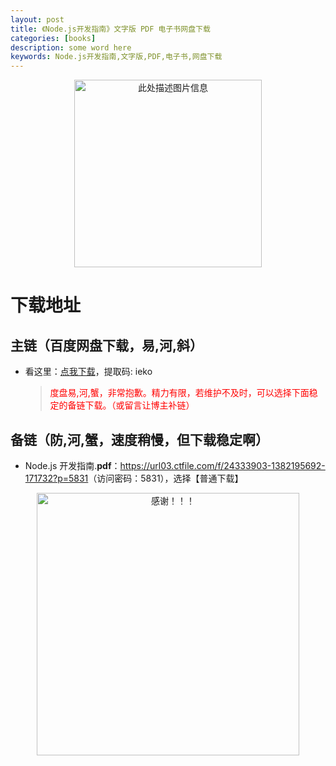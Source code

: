 ```yaml
---
layout: post
title: 《Node.js开发指南》文字版 PDF 电子书网盘下载
categories: [books]
description: some word here
keywords: Node.js开发指南,文字版,PDF,电子书,网盘下载
---
```


<div align="center"><img src="https://pic.imgdb.cn/item/67063c09d29ded1a8c81b974.png" alt="此处描述图片信息" width="300px" height="auto"></div>

# 下载地址

## 主链（百度网盘下载，易,河,斜）

- 看这里：[点我下载](https://pan.baidu.com/s/1iMXUbSbtZQZjDcqDmnWUyw?pwd=ieko)，提取码: ieko

  > <p style="color:red" >度盘易,河,蟹，非常抱歉。精力有限，若维护不及时，可以选择下面稳定的备链下载。（或留言让博主补链）</p>

## 备链（防,河,蟹，速度稍慢，但下载稳定啊）

- Node.js 开发指南.**pdf**：<https://url03.ctfile.com/f/24333903-1382195692-171732?p=5831>（访问密码：5831），选择【普通下载】

<div align="center"><img src="https://pic.imgdb.cn/item/6707df6bd29ded1a8ce37031.gif" alt="感谢！！！" width="420px" height="auto"/></div>
